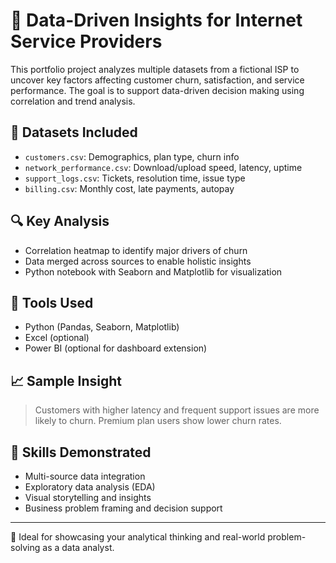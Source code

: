 # 📡 Data-Driven Insights for Internet Service Providers

This portfolio project analyzes multiple datasets from a fictional ISP to uncover key factors affecting customer churn, satisfaction, and service performance. The goal is to support data-driven decision making using correlation and trend analysis.

## 📁 Datasets Included
- `customers.csv`: Demographics, plan type, churn info
- `network_performance.csv`: Download/upload speed, latency, uptime
- `support_logs.csv`: Tickets, resolution time, issue type
- `billing.csv`: Monthly cost, late payments, autopay

## 🔍 Key Analysis
- Correlation heatmap to identify major drivers of churn
- Data merged across sources to enable holistic insights
- Python notebook with Seaborn and Matplotlib for visualization

## 🔧 Tools Used
- Python (Pandas, Seaborn, Matplotlib)
- Excel (optional)
- Power BI (optional for dashboard extension)

## 📈 Sample Insight
> Customers with higher latency and frequent support issues are more likely to churn. Premium plan users show lower churn rates.

## 🧠 Skills Demonstrated
- Multi-source data integration
- Exploratory data analysis (EDA)
- Visual storytelling and insights
- Business problem framing and decision support

---

🎯 Ideal for showcasing your analytical thinking and real-world problem-solving as a data analyst.
